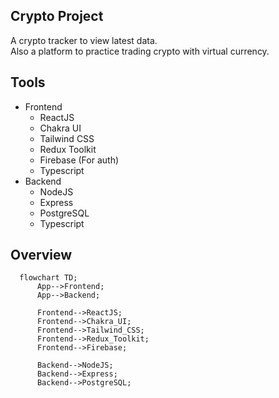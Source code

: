 ## Crypto Project

A crypto tracker to view latest data. \
Also a platform to practice trading crypto with virtual currency.

## Tools

- Frontend
  - ReactJS
  - Chakra UI
  - Tailwind CSS
  - Redux Toolkit
  - Firebase (For auth)
  - Typescript
- Backend
  - NodeJS
  - Express
  - PostgreSQL
  - Typescript

## Overview

```mermaid
  flowchart TD;
      App-->Frontend;
      App-->Backend;

      Frontend-->ReactJS;
      Frontend-->Chakra_UI;
      Frontend-->Tailwind_CSS;
      Frontend-->Redux_Toolkit;
      Frontend-->Firebase;
      
      Backend-->NodeJS;
      Backend-->Express;
      Backend-->PostgreSQL;
```